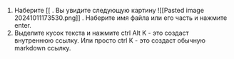 1. Наберите \[\[ . Вы увидите следующую картину ![[Pasted image 20241011173530.png]] . Наберите имя файла или его часть и нажмите enter.
2. Выделите кусок текста и нажмите ctrl Alt K - это создаст внутреннюю ссылку. Или просто ctrl K -  это создаст обычную markdown ссылку. 


